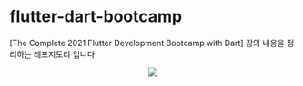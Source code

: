 # flutter-dart-bootcamp
[The Complete 2021 Flutter Development Bootcamp with Dart] 강의 내용을 정리하는 레포지토리 입니다
<p align="center">
  <img src="https://user-images.githubusercontent.com/64571546/145810728-c9770647-08dc-4e73-9761-f51eac707fe7.png" />
</p>
